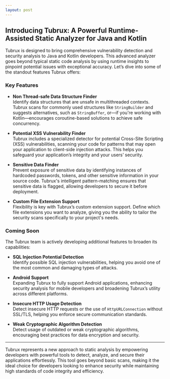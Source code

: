 ```yaml
---
layout: post
---
```


## Introducing Tubrux: A Powerful Runtime-Assisted Static Analyzer for Java and Kotlin

Tubrux is designed to bring comprehensive vulnerability detection and security analysis to Java and Kotlin developers. This advanced analyzer goes beyond typical static code analysis by using runtime insights to pinpoint potential issues with exceptional accuracy. Let’s dive into some of the standout features Tubrux offers:

### Key Features

- **Non Thread-safe Data Structure Finder**  
  Identify data structures that are unsafe in multithreaded contexts. Tubrux scans for commonly used structures like `StringBuilder` and suggests alternatives, such as `StringBuffer`, or—if you're working with Kotlin—encourages coroutine-based solutions to achieve safe concurrency.

- **Potential XSS Vulnerability Finder**  
  Tubrux includes a specialized detector for potential Cross-Site Scripting (XSS) vulnerabilities, scanning your code for patterns that may open your application to client-side injection attacks. This helps you safeguard your application’s integrity and your users’ security.

- **Sensitive Data Finder**  
  Prevent exposure of sensitive data by identifying instances of hardcoded passwords, tokens, and other sensitive information in your source code. Tubrux's intelligent pattern-matching ensures that sensitive data is flagged, allowing developers to secure it before deployment.

- **Custom File Extension Support**  
  Flexibility is key with Tubrux’s custom extension support. Define which file extensions you want to analyze, giving you the ability to tailor the security scans specifically to your project's needs.

### Coming Soon

The Tubrux team is actively developing additional features to broaden its capabilities:

- **SQL Injection Potential Detection**  
  Identify possible SQL injection vulnerabilities, helping you avoid one of the most common and damaging types of attacks.

- **Android Support**  
  Expanding Tubrux to fully support Android applications, enhancing security analysis for mobile developers and broadening Tubrux’s utility across different platforms.

- **Insecure HTTP Usage Detection**  
  Detect insecure HTTP requests or the use of `HttpURLConnection` without SSL/TLS, helping you enforce secure communication standards.

- **Weak Cryptographic Algorithm Detection**  
  Detect usage of outdated or weak cryptographic algorithms, encouraging best practices for data encryption and security.

---

Tubrux represents a new approach to static analysis by empowering developers with powerful tools to detect, analyze, and secure their applications effortlessly. This tool goes beyond basic scans, making it the ideal choice for developers looking to enhance security while maintaining high standards of code integrity and efficiency.